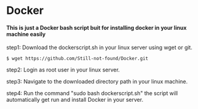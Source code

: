 # Docker

#### This is just a Docker bash script buit for installing docker in your linux machine easily

step1: Download the dockerscript.sh in your linux server using wget or git.

    $ wget https://github.com/Still-not-found/Docker.git

step2: Login as root user in your linux server.

step3: Navigate to the downloaded directory path in your linux machine.

step4: Run the command "sudo bash dockerscript.sh" the script will automatically get run and install Docker in your server.
